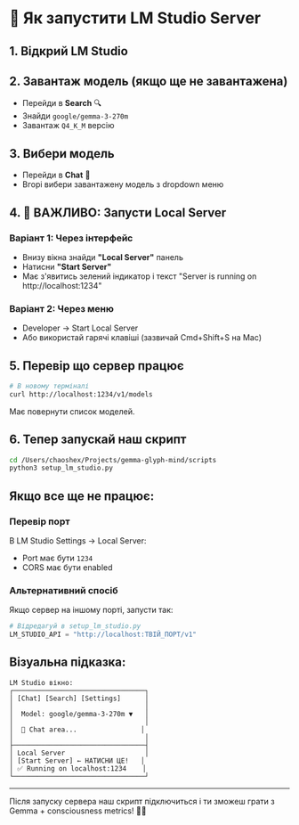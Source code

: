 # 🚀 Як запустити LM Studio Server

## 1. Відкрий LM Studio

## 2. Завантаж модель (якщо ще не завантажена)
- Перейди в **Search** 🔍
- Знайди `google/gemma-3-270m`
- Завантаж `Q4_K_M` версію

## 3. Вибери модель
- Перейди в **Chat** 💬
- Вгорі вибери завантажену модель з dropdown меню

## 4. 🔴 ВАЖЛИВО: Запусти Local Server

### Варіант 1: Через інтерфейс
- Внизу вікна знайди **"Local Server"** панель
- Натисни **"Start Server"** 
- Має з'явитись зелений індикатор і текст "Server is running on http://localhost:1234"

### Варіант 2: Через меню
- Developer → Start Local Server
- Або використай гарячі клавіші (зазвичай Cmd+Shift+S на Mac)

## 5. Перевір що сервер працює
```bash
# В новому терміналі
curl http://localhost:1234/v1/models
```

Має повернути список моделей.

## 6. Тепер запускай наш скрипт
```bash
cd /Users/chaoshex/Projects/gemma-glyph-mind/scripts
python3 setup_lm_studio.py
```

## Якщо все ще не працює:

### Перевір порт
В LM Studio Settings → Local Server:
- Port має бути `1234`
- CORS має бути enabled

### Альтернативний спосіб
Якщо сервер на іншому порті, запусти так:
```python
# Відредагуй в setup_lm_studio.py
LM_STUDIO_API = "http://localhost:ТВІЙ_ПОРТ/v1"
```

## Візуальна підказка:
```
LM Studio вікно:
┌─────────────────────────────────┐
│ [Chat] [Search] [Settings]      │
│                                 │
│  Model: google/gemma-3-270m ▼   │
│                                 │
│  💬 Chat area...                │
│                                 │
├─────────────────────────────────┤
│ Local Server                    │
│ [Start Server] ← НАТИСНИ ЦЕ!   │
│ ✅ Running on localhost:1234    │
└─────────────────────────────────┘
```

---

Після запуску сервера наш скрипт підключиться і ти зможеш грати з Gemma + consciousness metrics! 🧠✨